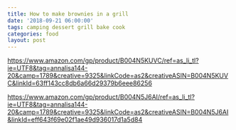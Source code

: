 ```yaml
---
title: How to make brownies in a grill
date: '2018-09-21 06:00:00'
tags: camping dessert grill bake cook
categories: food
layout: post
---
```


https://www.amazon.com/gp/product/B004N5KUVC/ref=as_li_tl?ie=UTF8&tag=annalisa144-20&camp=1789&creative=9325&linkCode=as2&creativeASIN=B004N5KUVC&linkId=63ff143cc8db6a66d29379b6eee86256

https://www.amazon.com/gp/product/B004N5J6AI/ref=as_li_tl?ie=UTF8&tag=annalisa144-20&camp=1789&creative=9325&linkCode=as2&creativeASIN=B004N5J6AI&linkId=eff643f69e02f1ae49d936017d1a5d84